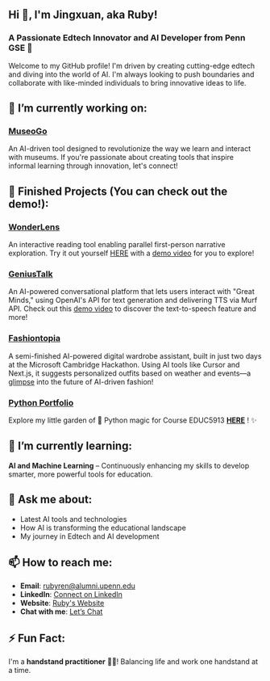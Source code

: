 ## Hi 👋, I'm Jingxuan, aka Ruby!  

### A Passionate **Edtech Innovator** and **AI Developer** from **Penn GSE** 🚀

Welcome to my GitHub profile! I'm driven by creating cutting-edge edtech and diving into the world of AI. I'm always looking to push boundaries and collaborate with like-minded individuals to bring innovative ideas to life. 

## 🔭 I’m currently working on:  
### **[MuseoGo](https://museogo.com/)**  
An AI-driven tool designed to revolutionize the way we learn and interact with museums. If you're passionate about creating tools that inspire informal learning through innovation, let's connect!  

## 🎥 Finished Projects (You can check out the demo!):  
### **[WonderLens](https://github.com/renjx0425/wonderlens)**    
An interactive reading tool enabling parallel first-person narrative exploration. Try it out yourself [HERE](https://renjx0425.github.io/wonderlens/) with a [demo video](https://www.youtube.com/watch?v=ShKRdSGEL58) for you to explore!  

### **[GeniusTalk](https://github.com/renjx0425/genius-talk)**  
An AI-powered conversational platform that lets users interact with "Great Minds," using OpenAI's API for text generation and delivering TTS via Murf API. Check out this [demo video](https://youtu.be/EFahpgsId9Q) to discover the text-to-speech feature and more!  

### **[Fashiontopia](https://closetopia.vercel.app/)**  
A semi-finished AI-powered digital wardrobe assistant, built in just two days at the Microsoft Cambridge Hackathon. Using AI tools like Cursor and Next.js, it suggests personalized outfits based on weather and events—a [glimpse](https://closetopia.vercel.app/) into the future of AI-driven fashion!

### **[Python Portfolio](https://renjx0425.github.io/python-portfolio/)**  
Explore my little garden of 🐍 Python magic for Course EDUC5913 **[HERE](https://renjx0425.github.io/python-portfolio/)** ! ✨  

## 🌱 **I’m currently learning:**  
**AI and Machine Learning** – Continuously enhancing my skills to develop smarter, more powerful tools for education.

## 💬 **Ask me about:**  
- Latest AI tools and technologies  
- How AI is transforming the educational landscape  
- My journey in Edtech and AI development  

## 📫 **How to reach me:**  
- **Email**: rubyren@alumni.upenn.edu
- **LinkedIn**: [Connect on LinkedIn](https://www.linkedin.com/in/jingxuan-ruby-ren/) 
- **Website**: [Ruby's Website](https://ruby-ren.upenn.domains)  
- **Chat with me**: [Let’s Chat](https://calendly.com/renjx-upenn/30min?month=2025-01)  

## ⚡ **Fun Fact:**  
I'm a **handstand practitioner** 🧘‍♀️! Balancing life and work one handstand at a time.
